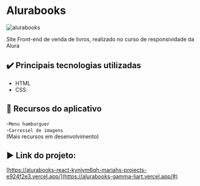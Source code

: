 # Alurabooks
![alurabooks](https://github.com/user-attachments/assets/17c319c3-cb36-46a8-a105-05e81de57d12)


Site Front-end de venda de livros, realizado no curso de responsividade da Alura

## ✔️ Principais tecnologias utilizadas
* HTML
* CSS


## 🔨 Recursos do aplicativo
-`Menu hamburguer`  
-`Carrossel de imagens`  
(Mais recursos em desenvolvimento)

## ▶️ Link do projeto:  
[https://alurabooks-react-kynjvm6qh-mariahs-projects-e924f2e3.vercel.app/](https://alurabooks-gamma-liart.vercel.app/#)
